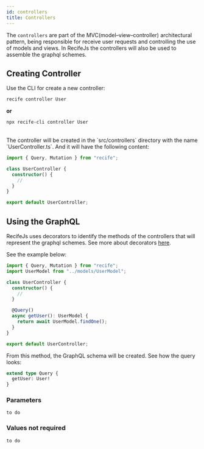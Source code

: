 ```yaml
---
id: controllers
title: Controllers
---
```


The `controllers` are part of the MVC(model–view–controller) architectural pattern, being responsible for receive user requests and controlling the use of models and views. In RecifeJs the controllers will also be used to assemble the graphql schemes.

## Creating Controller

Use the CLI for create a new controller:

```bash
recife controller User
```

**or**

```bash
npx recife-cli controller User
```

<br />
The controller will be created in the `src/controllers` directory with the name `UserController.ts`. And it will have the following content:

```ts
import { Query, Mutation } from "recife";

class UserController {
  constructor() {
    //
  }
}

export default UserController;
```

## Using the GraphQL

RecifeJs uses decorators to identify the methods of the controllers that will represent the graphql schemes. See more about decorators [here](decorators.md).

See the example below:

```ts
import { Query, Mutation } from "recife";
import UserModel from "../models/UserModel";

class UserController {
  constructor() {
    //
  }

  @Query()
  async getUser(): UserModel {
    return await UserModel.findOne();
  }
}

export default UserController;
```

From this method, the GraphQL schema will be created. See how the query looks:

```graphql
extend type Query {
  getUser: User!
}
```

### Parameters

`to do`

### Values not required

`to do`
